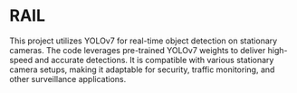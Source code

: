 # RAIL
This project utilizes YOLOv7 for real-time object detection on stationary cameras. The code leverages pre-trained YOLOv7 weights to deliver high-speed and accurate detections. It is compatible with various stationary camera setups, making it adaptable for security, traffic monitoring, and other surveillance applications.
